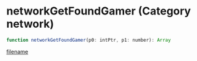 # networkGetFoundGamer (Category network)

```js
function networkGetFoundGamer(p0: intPtr, p1: number): Array
```

[filename](networkGetFoundGamer_m.md ':include')